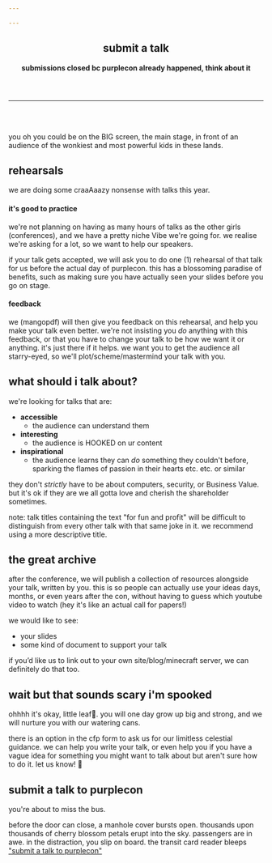 ```yaml
---

---
```


<section class="mid">
 <header>
    <div id="align">
      <p-books></p-books>
    </div>
    <div class="heading">
      <h1>submit a talk</h1>
      <p><strong>submissions closed bc purplecon already happened, think about it</strong></p>
    </div>
  </header>
</section>

----------------------------------------
<br>
<br>

you oh you could be on the BIG screen, the main stage, in front of an audience of the wonkiest and most powerful kids in these lands.
<section>
      <p-books></p-books>
</section>


## rehearsals
we are doing some craaAaazy nonsense with talks this year.

#### it's good to practice
we're not planning on having as many hours of talks as the other girls (conferences), and we have a pretty niche <span class="fancy">Vibe</span> we're going for. we realise we're asking for a lot, so we want to help our speakers.

if your talk gets accepted, we will ask you to do one (1) rehearsal of that talk for us before the actual day of purplecon. this has a blossoming paradise of benefits, such as making sure you have actually seen your slides before you go on stage.

#### feedback
we (mangopdf) will then give you feedback on this rehearsal, and help you make your talk even better. we're not insisting you _do_ anything with this feedback, or that you have to change your talk to be how we want it or anything. it's just there if it helps. we want you to get the audience all starry-eyed, so we'll plot/scheme/mastermind your talk with you.

<section>
      <p-books></p-books>
</section>

## what should i talk about?

we're looking for talks that are:
* **accessible**
  * the audience can understand them
* **interesting**
  * the audience is HOOKED on ur content
* **inspirational**
  * the audience learns they can _do_ something they couldn't before, sparking the flames of passion in their hearts etc. etc. or similar

they don't _strictly_ have to be about computers, security, or Business Value. but it's ok if they are we all gotta love and cherish the shareholder sometimes.

note: talk titles containing the text "for fun and profit" will be difficult to distinguish from every other talk with that same joke in it. we recommend using a more descriptive title.

<section>
      <p-books></p-books>
</section>

## the great archive
after the conference, we will publish a collection of resources alongside your talk, written by you. this is so people can actually use your ideas days, months, or even years after the con, without having to guess which youtube video to watch (hey it's like an actual call for papers!)

we would like to see:
* your slides
* some kind of document to support your talk

if you’d like us to link out to your own site/blog/minecraft server, we can definitely do that too.

<section>
      <p-books></p-books>
</section>

## wait but that sounds scary i'm spooked 
ohhhh it's okay, little leaf🌱. you will one day grow up big and strong, and we will nurture you with our watering cans.

there is an option in the cfp form to ask us for our limitless celestial guidance. we can help you write your talk, or even help you if you have a vague idea for something you might want to talk about but aren't sure how to do it. let us know! 💜

<section>
      <p-books></p-books>
</section>

## submit a talk to purplecon
<div>
  <span class="ethereal">you're about to miss the bus. </span>
  <p><span class="ethereal">before the door can close, a manhole cover bursts open. thousands upon thousands of cherry blossom petals erupt into the sky. passengers are in awe. in the distraction, you slip on board. the transit card reader bleeps </span><a href="https://forms.gle/EvY14HLVjwuWuNNG9">"submit a talk to purplecon"</a></p>
</div>